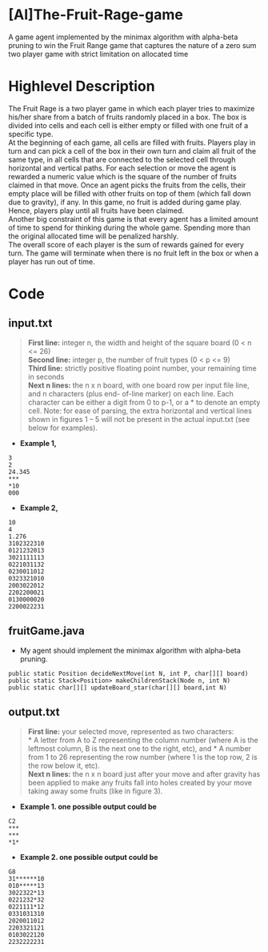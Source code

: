 # [AI]The-Fruit-Rage-game
 A game agent implemented by the minimax algorithm with alpha-beta pruning to win the Fruit Range game that captures the nature of a zero sum two player game with strict limitation on allocated time

# Highlevel Description
The Fruit Rage is a two player game in which each player tries to maximize his/her share from a batch of fruits randomly placed in a box. The box is divided into cells and each cell is either empty or filled with one fruit of a specific type.
<br />
At the beginning of each game, all cells are filled with fruits. Players play in turn and can pick a cell of the box in their own turn and claim all fruit of the same type, in all cells that are connected to the selected cell through horizontal and vertical paths. For each selection or move the agent is rewarded a numeric value which is the square of the number of fruits claimed in that move. Once an agent picks the fruits from the cells, their empty place will be filled with other fruits on top of them (which fall down due to gravity), if any. In this game, no fruit is added during game play. Hence, players play until all fruits have been claimed.
<br />
Another big constraint of this game is that every agent has a limited amount of time to spend for thinking during the whole game. Spending more than the original allocated time will be penalized harshly.
<br />
The overall score of each player is the sum of rewards gained for every turn. The game will terminate when there is no fruit left in the box or when a player has run out of time.

# Code
## input.txt
> __First line:__ integer n, the width and height of the square board (0 < n <= 26)<br />
> __Second line:__ integer p, the number of fruit types (0 < p <= 9)<br />
> __Third line:__ strictly positive floating point number, your remaining time in seconds<br />
> __Next n lines:__ the n x n board, with one board row per input file line, and n characters (plus end- of-line marker) on each line. Each character can be either a digit from 0 to p-1, or a * to denote an empty cell. Note: for ease of parsing, the extra horizontal and vertical lines shown in figures 1 – 5 will not be present in the actual input.txt (see below for examples).
- __Example 1,__
```
3
2
24.345
***
*10
000
```
- __Example 2,__
```
10
4
1.276
3102322310
0121232013
3021111113
0221031132
0230011012
0323321010
2003022012
2202200021
0130000020
2200022231
```

## fruitGame.java
- My agent should implement the minimax algorithm with alpha-beta pruning. 
```
public static Position decideNextMove(int N, int P, char[][] board)
public static Stack<Position> makeChildrenStack(Node n, int N)
public static char[][] updateBoard_star(char[][] board,int N)
```

## output.txt
> __First line:__ your selected move, represented as two characters:<br />
>              * A letter from A to Z representing the column number (where A is the leftmost column, B is the next one to the right, etc), and
>              * A number from 1 to 26 representing the row number (where 1 is the top row, 2 is the row below it, etc).<br />
> __Next n lines:__ the n x n board just after your move and after gravity has been applied to make any fruits fall into holes created by your move taking away some fruits (like in figure 3).

- __Example 1. one possible output could be__ <br />
```
C2
***
*** 
*1*
```
- __Example 2. one possible output could be__ <br />
```
G8
31******10
010*****13
3022322*13
0221232*32
0221111*12
0331031310
2020011012
2203321121
0103022120
2232222231
```
